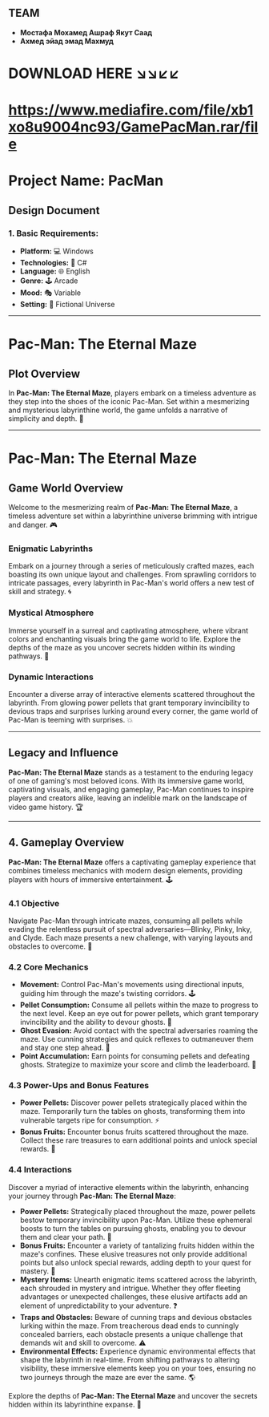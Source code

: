 ## TEAM 
- **Мостафа Мохамед Ашраф Якут Саад**
- **Ахмед эйад эмад Махмуд**

# DOWNLOAD HERE ↘↘↙↙
# https://www.mediafire.com/file/xb1xo8u9004nc93/GamePacMan.rar/file
# Project Name: PacMan

## Design Document

### 1. Basic Requirements:

- **Platform:** 💻 Windows
- **Technologies:** 🔧 C#
- **Language:** 🌐 English
- **Genre:** 🕹️ Arcade
- **Mood:** 🎭 Variable
- **Setting:** 🌌 Fictional Universe

---

# Pac-Man: The Eternal Maze

## Plot Overview

In **Pac-Man: The Eternal Maze**, players embark on a timeless adventure as they step into the shoes of the iconic Pac-Man. Set within a mesmerizing and mysterious labyrinthine world, the game unfolds a narrative of simplicity and depth. 🌟

---

# Pac-Man: The Eternal Maze

## Game World Overview

Welcome to the mesmerizing realm of **Pac-Man: The Eternal Maze**, a timeless adventure set within a labyrinthine universe brimming with intrigue and danger. 🎮

### Enigmatic Labyrinths

Embark on a journey through a series of meticulously crafted mazes, each boasting its own unique layout and challenges. From sprawling corridors to intricate passages, every labyrinth in Pac-Man's world offers a new test of skill and strategy. 🌀

### Mystical Atmosphere

Immerse yourself in a surreal and captivating atmosphere, where vibrant colors and enchanting visuals bring the game world to life. Explore the depths of the maze as you uncover secrets hidden within its winding pathways. 📍

### Dynamic Interactions

Encounter a diverse array of interactive elements scattered throughout the labyrinth. From glowing power pellets that grant temporary invincibility to devious traps and surprises lurking around every corner, the game world of Pac-Man is teeming with surprises. 💥

---

## Legacy and Influence

**Pac-Man: The Eternal Maze** stands as a testament to the enduring legacy of one of gaming's most beloved icons. With its immersive game world, captivating visuals, and engaging gameplay, Pac-Man continues to inspire players and creators alike, leaving an indelible mark on the landscape of video game history. 🏆

---

## 4. Gameplay Overview

**Pac-Man: The Eternal Maze** offers a captivating gameplay experience that combines timeless mechanics with modern design elements, providing players with hours of immersive entertainment. 🕹️

### 4.1 Objective

Navigate Pac-Man through intricate mazes, consuming all pellets while evading the relentless pursuit of spectral adversaries—Blinky, Pinky, Inky, and Clyde. Each maze presents a new challenge, with varying layouts and obstacles to overcome. 🍴

### 4.2 Core Mechanics

- **Movement:** Control Pac-Man's movements using directional inputs, guiding him through the maze's twisting corridors. 🕹️
- **Pellet Consumption:** Consume all pellets within the maze to progress to the next level. Keep an eye out for power pellets, which grant temporary invincibility and the ability to devour ghosts. 🍒
- **Ghost Evasion:** Avoid contact with the spectral adversaries roaming the maze. Use cunning strategies and quick reflexes to outmaneuver them and stay one step ahead. 👻
- **Point Accumulation:** Earn points for consuming pellets and defeating ghosts. Strategize to maximize your score and climb the leaderboard. 🎯

### 4.3 Power-Ups and Bonus Features

- **Power Pellets:** Discover power pellets strategically placed within the maze. Temporarily turn the tables on ghosts, transforming them into vulnerable targets ripe for consumption. ⚡
- **Bonus Fruits:** Encounter bonus fruits scattered throughout the maze. Collect these rare treasures to earn additional points and unlock special rewards. 🍒

### 4.4 Interactions

Discover a myriad of interactive elements within the labyrinth, enhancing your journey through **Pac-Man: The Eternal Maze**:

- **Power Pellets:** Strategically placed throughout the maze, power pellets bestow temporary invincibility upon Pac-Man. Utilize these ephemeral boosts to turn the tables on pursuing ghosts, enabling you to devour them and clear your path. 🌟
- **Bonus Fruits:** Encounter a variety of tantalizing fruits hidden within the maze's confines. These elusive treasures not only provide additional points but also unlock special rewards, adding depth to your quest for mastery. 🍒
- **Mystery Items:** Unearth enigmatic items scattered across the labyrinth, each shrouded in mystery and intrigue. Whether they offer fleeting advantages or unexpected challenges, these elusive artifacts add an element of unpredictability to your adventure. ❓
- **Traps and Obstacles:** Beware of cunning traps and devious obstacles lurking within the maze. From treacherous dead ends to cunningly concealed barriers, each obstacle presents a unique challenge that demands wit and skill to overcome. ⚠️
- **Environmental Effects:** Experience dynamic environmental effects that shape the labyrinth in real-time. From shifting pathways to altering visibility, these immersive elements keep you on your toes, ensuring no two journeys through the maze are ever the same. 🌎

Explore the depths of **Pac-Man: The Eternal Maze** and uncover the secrets hidden within its labyrinthine expanse. 🚀

